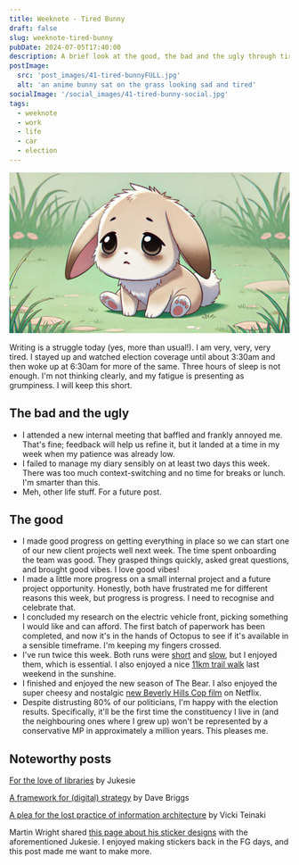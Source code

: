 ```yaml
---
title: Weeknote - Tired Bunny
draft: false
slug: weeknote-tired-bunny
pubDate: 2024-07-05T17:40:00
description: A brief look at the good, the bad and the ugly through tired eyes. Covers the period 28th June to 5th July.
postImage:
  src: 'post_images/41-tired-bunnyFULL.jpg'
  alt: 'an anime bunny sat on the grass looking sad and tired'
socialImage: '/social_images/41-tired-bunny-social.jpg'
tags:
  - weeknote
  - work
  - life
  - car
  - election
---
```


![an anime bunny sat on the grass looking sad and tired](post_images/41-tired-bunnyFULL.jpg)

Writing is a struggle today (yes, more than usual!). I am very, very, very tired. I stayed up and watched election coverage until about 3:30am and then woke up at 6:30am for more of the same. Three hours of sleep is not enough. I'm not thinking clearly, and my fatigue is presenting as grumpiness. I will keep this short.

## The bad and the ugly

- I attended a new internal meeting that baffled and frankly annoyed me. That's fine; feedback will help us refine it, but it landed at a time in my week when my patience was already low.
- I failed to manage my diary sensibly on at least two days this week. There was too much context-switching and no time for breaks or lunch. I'm smarter than this.
- Meh, other life stuff. For a future post.

## The good

- I made good progress on getting everything in place so we can start one of our new client projects well next week. The time spent onboarding the team was good. They grasped things quickly, asked great questions, and brought good vibes. I love good vibes!
- I made a little more progress on a small internal project and a future project opportunity. Honestly, both have frustrated me for different reasons this week, but progress is progress. I need to recognise and celebrate that.
- I concluded my research on the electric vehicle front, picking something I would like and can afford. The first batch of paperwork has been completed, and now it's in the hands of Octopus to see if it's available in a sensible timeframe. I'm keeping my fingers crossed.
- I've run twice this week. Both runs were [short](https://www.strava.com/activities/11787838464) and [slow](https://www.strava.com/activities/11804337108), but I enjoyed them, which is essential. I also enjoyed a nice [11km trail walk](https://www.strava.com/activities/11767818041) last weekend in the sunshine.
- I finished and enjoyed the new season of The Bear. I also enjoyed the super cheesy and nostalgic [new Beverly Hills Cop film](https://www.netflix.com/gb/title/81076856) on Netflix.
- Despite distrusting 80% of our politicians, I'm happy with the election results. Specifically, it'll be the first time the constituency I live in (and the neighbouring ones where I grew up) won't be represented by a conservative MP in approximately a million years. This pleases me.

## Noteworthy posts

[For the love of libraries](https://digitalbydefault.com/2024/06/30/for-the-love-of-libraries/) by Jukesie

[A framework for (digital) strategy](https://da.vebrig.gs/2024/07/03/%f0%9f%93%96-a-framework-for-digital-strategy/) by Dave Briggs

[A plea for the lost practice of information architecture](https://www.vickyteinaki.com/blog/a-plea-for-the-lost-practice-of-information-architecture/) by Vicki Teinaki

Martin Wright shared [this page about his sticker designs](https://www.mynameismartin.co.uk/work/stickers) with the aforementioned Jukesie. I enjoyed making stickers back in the FG days, and this post made me want to make more.
